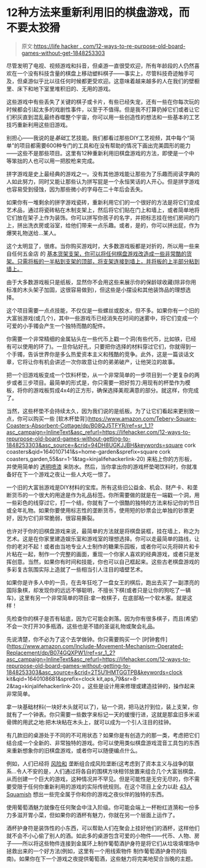 # 12种方法来重新利用旧的棋盘游戏，而不要太狡猾

> 原文:[https://life hacker . com/12-ways-to-re-purpose-old-board-games-without-get-1848253303](https://lifehacker.com/12-ways-to-repurpose-old-board-games-without-getting-to-1848253303)

尽管发明了电视、视频游戏和抖音，但桌游一直很受欢迎，所有年龄段的人仍然喜欢在一个没有科技含量的棋盘上移动塑料棋子——事实上，尽管科技奇迹触手可及，但桌游似乎比以往任何时候都更受欢迎。这意味着越来越多的人在我们的壁橱里、床下和地下室里堆积旧的、无用的游戏。

这些游戏中有些丢失了关键的棋子或卡片，有些已经失宠，还有一些在你每次玩的时候都会引起太多的戏剧性事件，以至于不值得。但是我不打算扔掉它们或者让它们积灰直到混乱最终吞噬整个宇宙，你可以用一些创造性的想法和一些基本的工艺技巧重新利用这些旧游戏。

别担心——我说的是*基础*工艺技能。我们都看过那些DIY工艺视频，其中每个“简单”的项目都需要600种专门的工具和在没有帮助的情况下画出完美圆形的能力——这些不是那些项目。这里有12种重新利用旧棋盘游戏的方法，即使是一个中等笨拙的人也可以用一把胶枪来完成。

拼字游戏是史上最经典的游戏之一。没有其他游戏能让那些为了乐趣而阅读字典的人如此努力，同时又能让那些认为拼写屁是一个永恒笑话的人开心。但是拼字游戏也容易受到侵蚀，因为那些微小的字母在二十年后会丢失。

如果你有一堆剩余的拼字游戏瓷砖，重新利用它们的一个很好的方法是将它们变成艺术品，通过将瓷砖粘在木制支架上，然后将它们贴在门上和墙上，或者简单地将它们放在架子上作为装饰。你可以拼写你孩子的名字，并把标志挂在他们房间的门上，拼出洗衣房或浴室，给他们带来一点乐趣。或者，是的，你可以拼出屁，作为爆笑礼物送给...某人。

这个太明显了，很疼。当你购买游戏时，大多数游戏板都是对折的，所以用一些来自任何五金店 的 [基本货架支架，你可以将任何棋盘游戏改造成一些非常酷的货架。只需将板的一半粘到支架的顶部，将支架连接到墙上，并将板的上半部分粘到墙上。](https://www.lowes.com/pl/Shelving-brackets-hardware-Shelves-shelving-Storage-organization/4292787816)

由于大多数游戏板只是纸板，显然你不会用这些来展示你的保龄球收藏(除非你用标准的木头架子加固，这很容易做到)，但这些是小摆设和其他装饰品的理想选择。

这个项目需要一点点技能，不仅仅是一些螺丝或胶水，但不多。如果你有一个旧的大富翁游戏(或几个)，其中一些游戏币已经消失在时间的迷雾中，将它们变成一个可爱的小手镯会产生一个独特而酷的配件。

你需要一个非常精细的金属钻头在一些代币上戳一个洞(有些代币，比如铁，已经有可以使用的环了)。一旦你钻好孔，只要把你选择的材料穿过它们，你就得到一个手镯，告诉世界你是多么热爱资本主义和残酷的竞争。此外，这是一篇谈话文章，它将让你有机会讲述一次你故意让你的弟弟破产，让他哭泣的故事。

把一个旧游戏板变成一个饮料杯垫，从一个非常简单的一步项目到一个更复杂的两步或者三步项目。最简单的形式是，你只需要一把好剪刀:用现有的杯垫作为模板，将你的游戏板剪成4x4的正方形，确保选择美观满意的部分。就这样，你完成了。

当然，这些杯垫不会持续太久，因为我们说的是纸板。为了让它们看起来更别致一点，你可以购买一些 [软木杯垫背](https://www.amazon.com/Tebery-Square-Coasters-Absorbent-Cottage/dp/B08QJ5TFYR/ref=sr_1_1?asc_campaign=InlineText&asc_refurl=https://lifehacker.com/12-ways-to-repurpose-old-board-games-without-getting-to-1848253303&asc_source=&crid=94DH8UGKJJBH&keywords=square cork coasters&qid=1640107141&s=home-garden&sprefix=square cork coasters,garden,55&sr=1-1&tag=kinjalifehackerlink-20) 来粘上你的方形板，并使用简单的 [透明喷漆](https://www.amazon.com/dp/B0009XCKGA?asc_campaign=InlineText&asc_refurl=https://lifehacker.com/12-ways-to-repurpose-old-board-games-without-getting-to-1848253303&asc_source=&linkCode=ogi&psc=1&tag=kinjalifehackerlink-20&th=1) 来防水。然后，当你拿出你的游戏杯垫喝饮料时，你就准备好在下一个游戏之夜让一些人大吃一惊了。

一个旧的大富翁游戏是DIY材料的宝库。所有这些旧公益金、机会、财产卡、和垄断货币的一个很大的用途是作为礼品标签。你所需要做的就是在一端戳一个洞，用一些彩色的线穿过它，打一个结，你就有了一个很酷的独特的方法来标记你的节日或全年礼物。如果你要使用标志性的垄断货币，使用短的钞票会比单独的钞票更好，因为它们非常脆弱，很容易撕裂。

也许对于你的旧棋盘游戏来说，最简单的方法就是将棋盘装框，挂在墙上，称之为艺术。这是在你家里建造娱乐室和游戏室的理想选择。你可以走最简单的路线，让你的老对不起！或者由当地专业人士制作的糖果乐园板，或者你可以先将碎片和卡片粘在一起，制作一个完整的画面，重现一个你家人喜欢的经典游戏，或者只是发挥创意。当然，如果你有时间和技能，你也可以自己框起来。这些古老棋盘游戏的多彩复古氛围实际上造就了一些相当引人注目的墙壁艺术。

如果你是许多人中的一员，在去年狂吃了一盘女王的棋后，跑出去买了一副漂亮的国际象棋，却发现你的远远不够聪明，不擅长下棋(或者只是让你的狗吃了一辆车)，这里有另一个非常简单的项目:拿一枚棋子，在底部粘一个软木塞。就是这样！

先检查你的棋子是否有毡底，因为它可能会剥落。因为你有很多棋子，而且(希望)不会一次打开30多瓶酒，这些也是不错的圣诞礼物或聚会礼品。

先说清楚，你不必为了这个去学做钟。你只需要购买一个 [时钟套件](https://www.amazon.com/Include-Movement-Mechanism-Operated-Replacement/dp/B074GQXPW1/ref=sr_1_2?asc_campaign=InlineText&asc_refurl=https://lifehacker.com/12-ways-to-repurpose-old-board-games-without-getting-to-1848253303&asc_source=&crid=2T5U1HMTGGTPB&keywords=clock kit&qid=1640108681&sprefix=clock kit,aps,79&sr=8-2&tag=kinjalifehackerlink-20) 。这些是设计用来修理或建造挂钟的，操作起来非常简单。

拿一块基础材料(一块好木头就可以了)，钻一个洞，把马达拧到位，装上支架，你就有了一个钟表。你只需要一些数字来标记一天的缓慢行进，这就是那盒旧多米诺骨牌的用武之地:把木块粘在木头上，就可以成为一个引人注目的挂钟。

有几款旧的桌游处于不同的不可用状态？如果你是有创造力的那一类，考虑把它们结合成一个全新的、非常独特的游戏。你可以使用类似棋盘游戏混音工具包的东西来重新想象你的旧棋盘游戏，或者你可以随便编点什么。

例如，人们已经将 [风险和](https://boardgamegeek.com/thread/65370/risk-and-monopoly-collide) 垄断组合成风险垄断(这考虑到了资本主义与战争的联系...令人不安的是，人们通过将各自的围棋方块相邻放置来组合几个大富翁棋盘，从而创建一个巨大的游戏，这种情况并不罕见。但是可能性是无穷无尽的，你不需要受限于任何你重新利用的游戏的实际传统规则。在这个项目上全力以赴 [43人Squamish](https://www.yourememberthat.com/media/17962/Mad_Magazine_Introduces_43-Man_Squamish/) 想出一些完全属于你和你的游戏之夜伙伴的独特的东西。

使用葡萄酒魅力就像在任何聚会中注入阶级。你可能会端上一杯粉红涟漪和一份多力多滋开胃小菜，但如果你的酒杯有魅力，你就在另一个层面上运作了。

酒杯护身符是装饰性的小东西，可以帮助人们在聚会上挂好他们的酒杯，这样他们就不会不小心偷了别人的酒。如此多的桌游包含可爱的小物件——代币、人物、房子——所以将这些物件连接到金属环上制作葡萄酒护身符是将它们从垃圾填埋场中拯救出来的一个好方法(例如，这里有一个用线索物件 制作葡萄酒护身符的指南)。如果你在下一个游戏之夜提供葡萄酒，这些魅力将完美地契合当晚的主题。